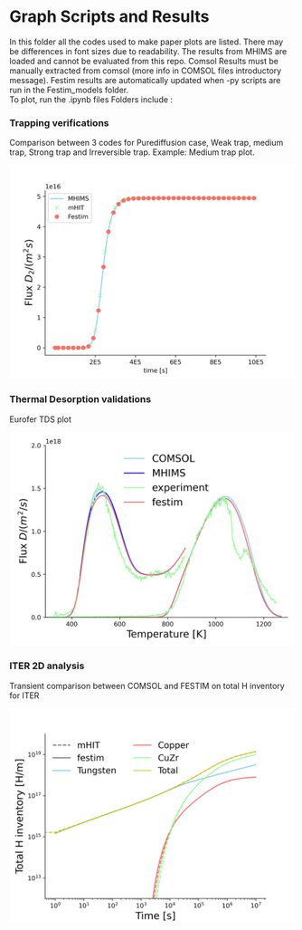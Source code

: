 # Graph Scripts and Results
In this folder all the codes used to make paper plots are listed. There may be differences in font sizes due to readability.
The results from MHIMS are loaded and cannot be evaluated from this repo. Comsol Results must be manually extracted from comsol (more info in COMSOL files introductory message). Festim results are automatically updated when -py scripts are run in the Festim_models folder.  
To plot, run the .ipynb files
Folders include :
### Trapping verifications
Comparison between 3 codes for Purediffusion case, Weak trap, medium trap, Strong trap and Irreversible trap. Example: Medium trap plot. 

![Alt text](Strong_Trap/IntermediateTrap.png)


### Thermal Desorption validations
Eurofer TDS plot


![Alt text](TDS_EUROFER/TDS_Eurofer.png)


### ITER 2D analysis
Transient comparison between COMSOL and FESTIM on total H inventory for ITER


![Alt text](ITER2D/ITER2DTrapped.png)